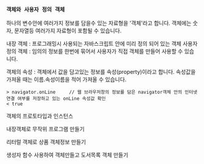 ###  `객체와 사용자 정의 객체`
  
 하나의 변수안에 여러가지 정보를 담을수 있는 자료형을 '객체'라고 합니다.
 객체에는 숫자, 문자열등 여러가지 자료형이 포함될 수 있습니다.
  
내장 객체 : 프로그래밍시 사용되는 자바스크립트 안에 미리 정의 되어 있는 객체 
사용자 정의 객체 : 임의의 정보를 한번에 묶어서 사용자가 직접 객체를 만들어 사용할 수 있습니다. 
  
객체의 속성 : 객체에서 값을 담고있는 정보를 속성(property)이라고 합니다. 속성값을 가져올 때는 이름.속성이름을 적어 가져올 수 있습니다.
```
> navigator.onLine     // 웹 브라우저창의 정보를 담은 navigator객체 안의 인터넷 연결 여부를 저장하고 있는 onLine 속성값 확인 
< true
```
  
객체의 프로토타입과 인스턴스 
  
내장객체로 무작위 프로그램 만들기
  
리터럴 객체로 상품 객체정보 만들기 
  
생성자 함수 사용하여 객체만들고 
도서목록 객체 만들기
  